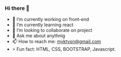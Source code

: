 ### Hi there 👋



- 🔭 I’m currently working on front-end
- 🌱 I’m currently learning react
- 👯 I’m looking to collaborate on project
- 💬 Ask me about anythnig
- 📫 How to reach me: myktysn@gmail.com
- ⚡ Fun fact: HTML, CSS, BOOTSTRAP, Javascript.

